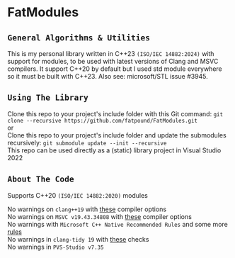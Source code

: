 # FatModules

`General Algorithms & Utilities`
--------------------------------
This is my personal library written in C++23 `(ISO/IEC 14882:2024)` with support for modules, to be used with latest versions of Clang and MSVC compilers.
It support C++20 by default but I used std module everywhere so it must be built with C++23. Also see: microsoft/STL issue #3945.

`Using The Library`
-------------------
Clone this repo to your project's include folder with this Git command: `git clone --recursive https://github.com/fatpound/FatModules.git`\
or\
Clone this repo to your project's include folder and update the submodules recursively: `git submodule update --init --recursive`\
This repo can be used directly as a (static) library project in Visual Studio 2022

`About The Code`
----------------
Supports C++20 `(ISO/IEC 14882:2020)` modules

No warnings on `clang++19` with [these](https://github.com/fatpound/CxxMade/blob/main/CompileOptions.cmake#L54-L98) compiler options\
No warnings on `MSVC v19.43.34808` with [these](https://github.com/fatpound/CxxMade/blob/main/CompileOptions.cmake#L128-L205) compiler options\
No warnings with `Microsoft C++ Native Recommended Rules` and some more [rules](https://github.com/fatpound/FatLibrary/blob/main/_misc/FatRules.ruleset)\
No warnings in `clang-tidy 19` with [these](https://github.com/fatpound/CxxMade/blob/main/.clang-tidy) checks\
No warnings in `PVS-Studio v7.35`
